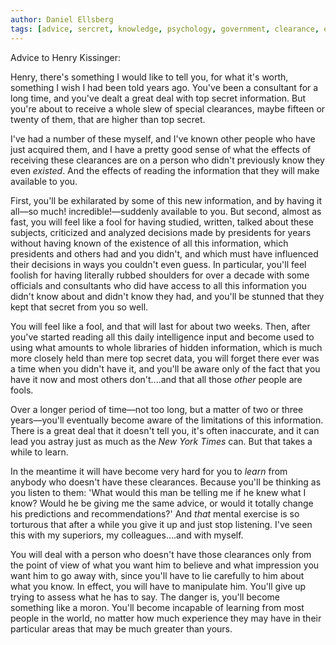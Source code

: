 ```yaml
---
author: Daniel Ellsberg
tags: [advice, sercret, knowledge, psychology, government, clearance, experience]
---
```

Advice to Henry Kissinger:

Henry, there's something I would like to tell you, for what it's worth, something I wish I had been told years ago. You've been a consultant for a long time, and you've dealt a great deal with top secret information. But you're about to receive a whole slew of special clearances, maybe fifteen or twenty of them, that are higher than top secret.

I've had a number of these myself, and I've known other people who have just acquired them, and I have a pretty good sense of what the effects of receiving these clearances are on a person who didn't previously know they even _existed_. And the effects of reading the information that they will make available to you.

First, you'll be exhilarated by some of this new information, and by having it all—so much! incredible!—suddenly available to you. But second, almost as fast, you will feel like a fool for having studied, written, talked about these subjects, criticized and analyzed decisions made by presidents for years without having known of the existence of all this information, which presidents and others had and you didn't, and which must have influenced their decisions in ways you couldn't even guess. In particular, you'll feel foolish for having literally rubbed shoulders for over a decade with some officials and consultants who did have access to all this information you didn't know about and didn't know they had, and you'll be stunned that they kept that secret from you so well.

You will feel like a fool, and that will last for about two weeks. Then, after you've started reading all this daily intelligence input and become used to using what amounts to whole libraries of hidden information, which is much more closely held than mere top secret data, you will forget there ever was a time when you didn't have it, and you'll be aware only of the fact that you have it now and most others don't....and that all those _other_ people are fools.

Over a longer period of time—not too long, but a matter of two or three years—you'll eventually become aware of the limitations of this information. There is a great deal that it doesn't tell you, it's often inaccurate, and it can lead you astray just as much as the _New York Times_ can. But that takes a while to learn.

In the meantime it will have become very hard for you to _learn_ from anybody who doesn't have these clearances. Because you'll be thinking as you listen to them: 'What would this man be telling me if he knew what I know? Would he be giving me the same advice, or would it totally change his predictions and recommendations?' And _that_ mental exercise is so torturous that after a while you give it up and just stop listening. I've seen this with my superiors, my colleagues....and with myself.

You will deal with a person who doesn't have those clearances only from the point of view of what you want him to believe and what impression you want him to go away with, since you'll have to lie carefully to him about what you know. In effect, you will have to manipulate him. You'll give up trying to assess what he has to say. The danger is, you'll become something like a moron. You'll become incapable of learning from most people in the world, no matter how much experience they may have in their particular areas that may be much greater than yours.